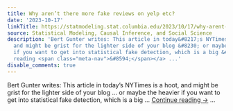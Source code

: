 ```yaml
---
title: Why aren’t there more fake reviews on yelp etc?
date: '2023-10-17'
linkTitle: https://statmodeling.stat.columbia.edu/2023/10/17/why-arent-there-more-fake-reviews-on-yelp-etc/
source: Statistical Modeling, Causal Inference, and Social Science
description: 'Bert Gunter writes: This article in today&#8217;s NYTimes is a hoot,
  and might be grist for the lighter side of your blog &#8230; or maybe the heavier
  if you want to get into statistical fake detection, which is a big &#8230; <a href="https://statmodeling.stat.columbia.edu/2023/10/17/why-arent-there-more-fake-reviews-on-yelp-etc/">Continue
  reading <span class="meta-nav">&#8594;</span></a> ...'
disable_comments: true
---
```

Bert Gunter writes: This article in today&#8217;s NYTimes is a hoot, and might be grist for the lighter side of your blog &#8230; or maybe the heavier if you want to get into statistical fake detection, which is a big &#8230; <a href="https://statmodeling.stat.columbia.edu/2023/10/17/why-arent-there-more-fake-reviews-on-yelp-etc/">Continue reading <span class="meta-nav">&#8594;</span></a> ...